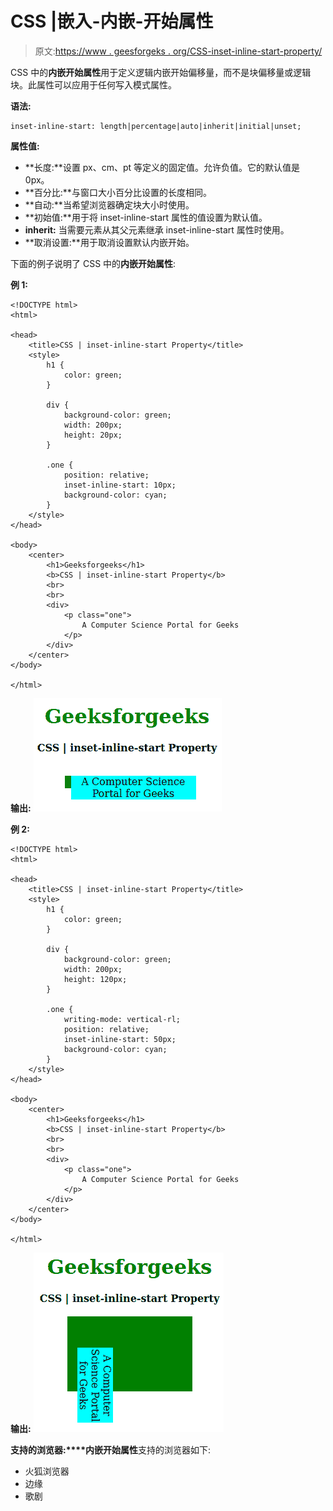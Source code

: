 # CSS |嵌入-内嵌-开始属性

> 原文:[https://www . geesforgeks . org/CSS-inset-inline-start-property/](https://www.geeksforgeeks.org/css-inset-inline-start-property/)

CSS 中的**内嵌开始属性**用于定义逻辑内嵌开始偏移量，而不是块偏移量或逻辑块。此属性可以应用于任何写入模式属性。

**语法:**

```
inset-inline-start: length|percentage|auto|inherit|initial|unset;
```

**属性值:**

*   **长度:**设置 px、cm、pt 等定义的固定值。允许负值。它的默认值是 0px。
*   **百分比:**与窗口大小百分比设置的长度相同。
*   **自动:**当希望浏览器确定块大小时使用。
*   **初始值:**用于将 inset-inline-start 属性的值设置为默认值。
*   **inherit:** 当需要元素从其父元素继承 inset-inline-start 属性时使用。
*   **取消设置:**用于取消设置默认内嵌开始。

下面的例子说明了 CSS 中的**内嵌开始属性**:

**例 1:**

```
<!DOCTYPE html>
<html>

<head>
    <title>CSS | inset-inline-start Property</title>
    <style>
        h1 {
            color: green;
        }

        div {
            background-color: green;
            width: 200px;
            height: 20px;
        }

        .one {
            position: relative;
            inset-inline-start: 10px;
            background-color: cyan;
        }
    </style>
</head>

<body>
    <center>
        <h1>Geeksforgeeks</h1>
        <b>CSS | inset-inline-start Property</b>
        <br>
        <br>
        <div>
            <p class="one">
                A Computer Science Portal for Geeks
            </p>
        </div>
    </center>
</body>

</html>                    
```

**输出:**
![](img/8bdf37d0097aa82fedfff98e03a8e2ec.png)

**例 2:**

```
<!DOCTYPE html>
<html>

<head>
    <title>CSS | inset-inline-start Property</title>
    <style>
        h1 {
            color: green;
        }

        div {
            background-color: green;
            width: 200px;
            height: 120px;
        }

        .one {
            writing-mode: vertical-rl;
            position: relative;
            inset-inline-start: 50px;
            background-color: cyan;
        }
    </style>
</head>

<body>
    <center>
        <h1>Geeksforgeeks</h1>
        <b>CSS | inset-inline-start Property</b>
        <br>
        <br>
        <div>
            <p class="one">
                A Computer Science Portal for Geeks
            </p>
        </div>
    </center>
</body>

</html>                    
```

**输出:**
![](img/71ff7d6f839933ce8e9e04de92377a5e.png)

**支持的浏览器:****内嵌开始属性**支持的浏览器如下:

*   火狐浏览器
*   边缘
*   歌剧
